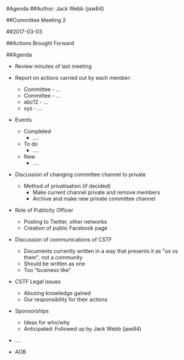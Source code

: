 #Agenda
##Author:
Jack Webb (jaw84)

##Committee Meeting 2 

##2017-03-03

##Actions Brought Forward

##Agenda

- Review minutes of last meeting
- Report on actions carried out by each member:
  - Committee - ...
  - Committee - ...
  - abc12 - ...
  - xyz - ...

- Events
  - Completed
    - ....
  - To do
    - ....
  - New
    - ....
    
- Discussion of changing committee channel to private
  - Method of privatisation (if decided)
    - Make current channel private and remove members
    - Archive and make new private committee channel 

- Role of Publicity Officer
  - Posting to Twitter, other networks
  - Creation of public Facebook page
  
- Discussion of communications of CSTF
  - Documents currently written in a way that presents it as "us vs them", not a community
  - Should be written as one
  - Too "business like"
  
- CSTF Legal issues
  - Abusing knowledge gained
  - Our responsibility for their actions

- Sponsorships
  - Ideas for who/why
  - Anticipated: Followed up by Jack Webb (jaw84)

- ....
- AOB

